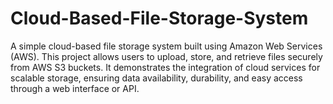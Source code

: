 # Cloud-Based-File-Storage-System
A simple cloud-based file storage system built using Amazon Web Services (AWS). This project allows users to upload, store, and retrieve files securely from AWS S3 buckets. It demonstrates the integration of cloud services for scalable storage, ensuring data availability, durability, and easy access through a web interface or API.
